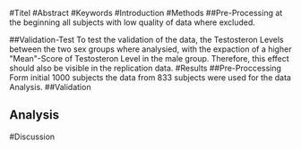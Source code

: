 #Titel
#Abstract
#Keywords
#Introduction
#Methods
##Pre-Processing 
at the beginning all subjects with low quality of data where excluded. 

##Validation-Test 
To test the validation of the data, the Testosteron Levels between the two sex groups where analysied, with the expaction of a higher "Mean"-Score of Testosteron Level in the male group. Therefore, this effect should also be visible in the replication data.
#Results 
##Pre-Proccessing 
Form initial 1000 subjects the data from 833 subjects were used for the data Analysis. 
##Validation 
## Analysis


#Discussion
